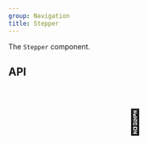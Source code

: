 ```yaml
---
group: Navigation
title: Stepper
---
```


The `Stepper` component.

## API

<div style="padding: 40px 0;font-size: 48px; text-align: center;">🚧</div>
